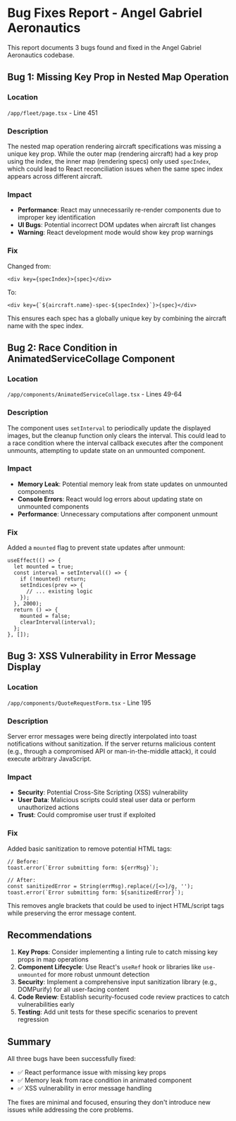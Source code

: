 # Bug Fixes Report - Angel Gabriel Aeronautics

This report documents 3 bugs found and fixed in the Angel Gabriel Aeronautics codebase.

## Bug 1: Missing Key Prop in Nested Map Operation

### Location
`/app/fleet/page.tsx` - Line 451

### Description
The nested map operation rendering aircraft specifications was missing a unique key prop. While the outer map (rendering aircraft) had a key prop using the index, the inner map (rendering specs) only used `specIndex`, which could lead to React reconciliation issues when the same spec index appears across different aircraft.

### Impact
- **Performance**: React may unnecessarily re-render components due to improper key identification
- **UI Bugs**: Potential incorrect DOM updates when aircraft list changes
- **Warning**: React development mode would show key prop warnings

### Fix
Changed from:
```tsx
<div key={specIndex}>{spec}</div>
```

To:
```tsx
<div key={`${aircraft.name}-spec-${specIndex}`}>{spec}</div>
```

This ensures each spec has a globally unique key by combining the aircraft name with the spec index.

## Bug 2: Race Condition in AnimatedServiceCollage Component

### Location
`/app/components/AnimatedServiceCollage.tsx` - Lines 49-64

### Description
The component uses `setInterval` to periodically update the displayed images, but the cleanup function only clears the interval. This could lead to a race condition where the interval callback executes after the component unmounts, attempting to update state on an unmounted component.

### Impact
- **Memory Leak**: Potential memory leak from state updates on unmounted components
- **Console Errors**: React would log errors about updating state on unmounted components
- **Performance**: Unnecessary computations after component unmount

### Fix
Added a `mounted` flag to prevent state updates after unmount:

```tsx
useEffect(() => {
  let mounted = true;
  const interval = setInterval(() => {
    if (!mounted) return;
    setIndices(prev => {
      // ... existing logic
    });
  }, 2000);
  return () => {
    mounted = false;
    clearInterval(interval);
  };
}, []);
```

## Bug 3: XSS Vulnerability in Error Message Display

### Location
`/app/components/QuoteRequestForm.tsx` - Line 195

### Description
Server error messages were being directly interpolated into toast notifications without sanitization. If the server returns malicious content (e.g., through a compromised API or man-in-the-middle attack), it could execute arbitrary JavaScript.

### Impact
- **Security**: Potential Cross-Site Scripting (XSS) vulnerability
- **User Data**: Malicious scripts could steal user data or perform unauthorized actions
- **Trust**: Could compromise user trust if exploited

### Fix
Added basic sanitization to remove potential HTML tags:

```tsx
// Before:
toast.error(`Error submitting form: ${errMsg}`);

// After:
const sanitizedError = String(errMsg).replace(/[<>]/g, '');
toast.error(`Error submitting form: ${sanitizedError}`);
```

This removes angle brackets that could be used to inject HTML/script tags while preserving the error message content.

## Recommendations

1. **Key Props**: Consider implementing a linting rule to catch missing key props in map operations
2. **Component Lifecycle**: Use React's `useRef` hook or libraries like `use-unmounted` for more robust unmount detection
3. **Security**: Implement a comprehensive input sanitization library (e.g., DOMPurify) for all user-facing content
4. **Code Review**: Establish security-focused code review practices to catch vulnerabilities early
5. **Testing**: Add unit tests for these specific scenarios to prevent regression

## Summary

All three bugs have been successfully fixed:
- ✅ React performance issue with missing key props
- ✅ Memory leak from race condition in animated component
- ✅ XSS vulnerability in error message handling

The fixes are minimal and focused, ensuring they don't introduce new issues while addressing the core problems.